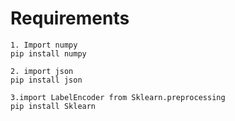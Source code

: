 # Requirements
```
1. Import numpy
pip install numpy
```
```
2. import json
pip install json
```
```
3.import LabelEncoder from Sklearn.preprocessing
pip install Sklearn
```

